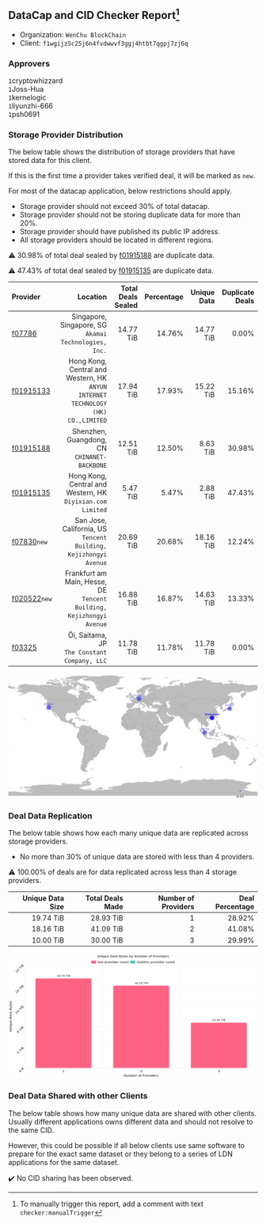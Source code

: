 ## DataCap and CID Checker Report[^1]
 - Organization: `WenChu BlockChain`
 - Client: `f1wgijz5c25j6n4fvdwwvf3ggj4htbt7qgpj7zj6q`
### Approvers
`1`cryptowhizzard<br/>`1`Joss-Hua<br/>`1`kernelogic<br/>`1`liyunzhi-666<br/>`1`psh0691

### Storage Provider Distribution
The below table shows the distribution of storage providers that have stored data for this client.

If this is the first time a provider takes verified deal, it will be marked as `new`.

For most of the datacap application, below restrictions should apply.
 - Storage provider should not exceed 30% of total datacap.
 - Storage provider should not be storing duplicate data for more than 20%.
 - Storage provider should have published its public IP address.
 - All storage providers should be located in different regions.

⚠️ 30.98% of total deal sealed by [f01915188](https://filfox.info/en/address/f01915188) are duplicate data.

⚠️ 47.43% of total deal sealed by [f01915135](https://filfox.info/en/address/f01915135) are duplicate data.

| Provider                                                |                                                                            Location | Total Deals Sealed | Percentage | Unique Data | Duplicate Deals |
| :------------------------------------------------------ | ----------------------------------------------------------------------------------: | -----------------: | ---------: | ----------: | --------------: |
| [f07786](https://filfox.info/en/address/f07786)         |                            Singapore, Singapore, SG<br/>`Akamai Technologies, Inc.` |          14.77 TiB |     14.76% |   14.77 TiB |           0.00% |
| [f01915133](https://filfox.info/en/address/f01915133)   | Hong Kong, Central and Western, HK<br/>`ANYUN INTERNET TECHNOLOGY (HK) CO.,LIMITED` |          17.94 TiB |     17.93% |   15.22 TiB |          15.16% |
| [f01915188](https://filfox.info/en/address/f01915188)   |                                     Shenzhen, Guangdong, CN<br/>`CHINANET-BACKBONE` |          12.51 TiB |     12.50% |    8.63 TiB |          30.98% |
| [f01915135](https://filfox.info/en/address/f01915135)   |                       Hong Kong, Central and Western, HK<br/>`Diyixian.com Limited` |           5.47 TiB |      5.47% |    2.88 TiB |          47.43% |
| [f07830](https://filfox.info/en/address/f07830)`new`    |                 San Jose, California, US<br/>`Tencent Building, Kejizhongyi Avenue` |          20.69 TiB |     20.68% |   18.16 TiB |          12.24% |
| [f020522](https://filfox.info/en/address/f020522)`new`  |             Frankfurt am Main, Hesse, DE<br/>`Tencent Building, Kejizhongyi Avenue` |          16.88 TiB |     16.87% |   14.63 TiB |          13.33% |
| [f03325](https://filfox.info/en/address/f03325)         |                                     Ōi, Saitama, JP<br/>`The Constant Company, LLC` |          11.78 TiB |     11.78% |   11.78 TiB |           0.00% |

![Provider Distribution](https://raw.githubusercontent.com/data-preservation-programs/filplus-checker-assets/main/filecoin-project/filecoin-plus-large-datasets/issues/1213/1673502874607.png)
### Deal Data Replication
The below table shows how each many unique data are replicated across storage providers.
- No more than 30% of unique data are stored with less than 4 providers.

⚠️ 100.00% of deals are for data replicated across less than 4 storage providers.

| Unique Data Size | Total Deals Made | Number of Providers | Deal Percentage |
| ---------------: | ---------------: | ------------------: | --------------: |
|        19.74 TiB |        28.93 TiB |                   1 |          28.92% |
|        18.16 TiB |        41.09 TiB |                   2 |          41.08% |
|        10.00 TiB |        30.00 TiB |                   3 |          29.99% |

![Replication Distribution](https://raw.githubusercontent.com/data-preservation-programs/filplus-checker-assets/main/filecoin-project/filecoin-plus-large-datasets/issues/1213/1673502875298.png)
### Deal Data Shared with other Clients
The below table shows how many unique data are shared with other clients.
Usually different applications owns different data and should not resolve to the same CID.

However, this could be possible if all below clients use same software to prepare for the exact same dataset or they belong to a series of LDN applications for the same dataset.

✔️ No CID sharing has been observed.

[^1]: To manually trigger this report, add a comment with text `checker:manualTrigger`
